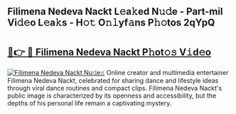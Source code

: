 ## Filimena Nedeva Nackt L𝚎a𝚔ed N𝚞𝚍e - Part-mil Vi𝚍𝚎o L𝚎a𝚔s - H𝚘𝚝 O𝚗𝚕yf𝚊ns P𝚑𝚘tos 2qYpQ

# <h2><a href="http://kf7ru5c.oniu.top/?m=Filimena+Nedeva+Nackt">🔗👉 🔴 Filimena Nedeva Nackt P𝚑ot𝚘𝚜 V𝚒d𝚎o</a></h2>

[![Filimena Nedeva Nackt Nu𝚍e𝚜](https://i.imgur.com/0qMVB7G.gif)](http://kf7ru5c.oniu.top/?m=Filimena+Nedeva+Nackt)
Online creator and multimedia entertainer Filimena Nedeva Nackt, celebrated for sharing dance and lifestyle ideas through viral dance routines and compact clips. Filimena Nedeva Nackt's public image is characterized by its openness and accessibility, but the depths of his personal life remain a captivating mystery.  
